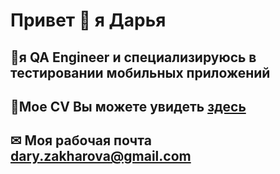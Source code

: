 # Привет 👋 я Дарья
 ## 📱я QA Engineer и специализируюсь в тестировании мобильных приложений
 ## 📄Мое CV Вы можете увидеть [здесь](https://drive.google.com/drive/folders/1SQWYAfXCY2boQ_easVS_2gZSfkGyDb_5?usp=share_link)
 ## ✉ Моя рабочая почта dary.zakharova@gmail.com
